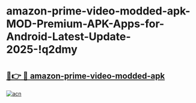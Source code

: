 # amazon-prime-video-modded-apk-MOD-Premium-APK-Apps-for-Android-Latest-Update-2025-!q2dmy

# <h2><a href="https://y1lurh.esa.edu.pl?title=amazon-prime-video-modded-apk&ref=q2dmy">🔗👉 🔴 amazon-prime-video-modded-apk</a></h2>

[![acn](https://github.com/user-attachments/assets/0f9c940e-d8b0-45ae-aac7-cd30a18b3e1c)](https://y1lurh.esa.edu.pl?title=amazon-prime-video-modded-apk&ref=q2dmy)

